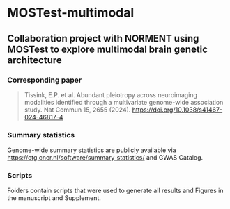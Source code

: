 # MOSTest-multimodal
## Collaboration project with NORMENT using MOSTest to explore multimodal brain genetic architecture

### Corresponding paper

> Tissink, E.P. et al. Abundant pleiotropy across neuroimaging modalities identified through a multivariate genome-wide association study. Nat Commun 15, 2655 (2024). https://doi.org/10.1038/s41467-024-46817-4

### Summary statistics

Genome-wide summary statistics are publicly available via https://ctg.cncr.nl/software/summary_statistics/ and GWAS Catalog. 

### Scripts

Folders contain scripts that were used to generate all results and Figures in the manuscript and Supplement.
